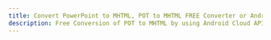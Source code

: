 ---title: Convert PowerPoint to MHTML, POT to MHTML FREE Converter or Android SDKdescription: Free Conversion of POT to MHTML by using Android Cloud APIs & SDKs. Also Create, Edit & Render Microsoft Word & OpenOffice documents in the Cloud.---